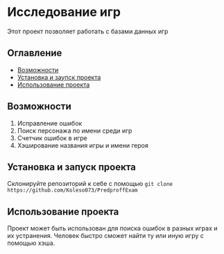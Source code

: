 # Исследование игр

Этот проект позволяет работать с базами данных игр

## Оглавление
- [Возможности](#возможности)
- [Установка и заупск проекта](#установка-и-запуск-проекта)
- [Использование проекта](#использование-проекта)

## Возможности
1. Исправление ошибок
2. Поиск персонажа по имени среди игр
3. Счетчик ошибок в игре
4. Хэширование названия игры и имени героя

## Установка и запуск проекта

Склонируйте репозиторий к себе с помощью
`git clone https://github.com/Koleso073/PredproffExam`

## Использование проекта

Проект может быть использован для поиска ошибок в разных играх и их устранения.
Человек быстро сможет найти ту или иную игру с помощью хэша.